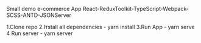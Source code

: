 Small demo e-commerce App
React-ReduxToolkit-TypeScript-Webpack-SCSS-ANTD-JSONServer

1.Clone repo
2.Iтstall all dependencies - yarn install
3.Run App - yarn serve
4 Run server - yarn server
